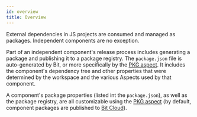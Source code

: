 ```yaml
---
id: overview
title: Overview
---
```


External dependencies in JS projects are consumed and managed as packages.
Independent components are no exception.  

Part of an independent component's release process includes generating a package and publishing it to a package registry.
The `package.json` file is auto-generated by Bit, or more specifically by the [PKG aspect](https://bit.dev/teambit/pkg/pkg). It includes the component's dependency tree and other properties that were determined by the workspace and the various Aspects used by that component.

A component's package properties (listed int the `package.json`), as well as the package registry, are all customizable using the [PKG aspect](https://bit.dev/teambit/pkg/pkg) (by default, component packages are published to [Bit Cloud](https://bit.dev)).

